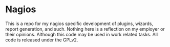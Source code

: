 Nagios
======

This is a repo for my nagios specific development of plugins, wizards, report generation, and such. Nothing here is a reflection on my employer or their opinions. Although this code may be used in work related tasks. All code is released under the GPLv2.

